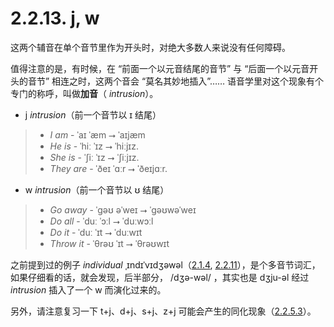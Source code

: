# 2.2.13. <span class="pho">j, w</span>

这两个辅音在单个音节里作为开头时，对绝大多数人来说没有任何障碍。

值得注意的是，有时候，在 “前面一个以元音结尾的音节” 与 “后面一个以元音开头的音节” 相连之时，这两个音会 “莫名其妙地插入”…… 语音学里对这个现象有个专门的称呼，叫做**加音**（ *intrusion*）。

* <span class="pho">j</span> *intrusion*（前一个音节以 <span class="pho">ɪ</span> 结尾）

> * *I am* - <span class="pho alt">ˈaɪ ˈæm</span> ⭢ <span class="pho alt">ˈaɪjæm</span>
> * *He is* - <span class="pho alt">ˈhiː ˈɪz</span> ⭢ <span class="pho alt">ˈhiːjɪz</span>.
> * *She is* - <span class="pho alt">ˈʃiː ˈɪz</span> ⭢ <span class="pho alt">ˈʃiːjɪz</span>.
> * *They are* - <span class="pho alt">ˈðeɪ ˈɑːr</span> ⭢ <span class="pho alt">ˈðeɪjɑːr</span>.

* <span class="pho">w</span> *intrusion*（前一个音节以 <span class="pho">ʊ</span> 结尾）

> * *Go away* - <span class="pho alt">ˈɡəʊ əˈweɪ</span> ⭢ <span class="pho alt">ˈɡəʊwəˈweɪ</span>
> * *Do all* - <span class="pho alt">ˈduː ˈɔːl</span> ⭢ <span class="pho alt">ˈduːwɔːl</span>
> * *Do it* - <span class="pho alt">ˈduː ˈɪt</span> ⭢ <span class="pho alt">ˈduːwɪt</span>
> * *Throw it* - <span class="pho alt">ˈθrəʊ ˈɪt</span> ⭢  <span class="pho alt">ˈθrəʊwɪt</span>

之前提到过的例子 *individual* <span class="pho alt">ˌɪndɪˈvɪdʒəwəl</span>（[2.1.4](07-ə), [2.2.11](23-l)），是个多音节词汇，如果仔细看的话，就会发现，后半部分， /<span class="pho">dʒə-wəl/</span> ，其实也是 <span class="pho alt">dʒju-əl</span> 经过 *intrusion* 插入了一个 <span class="pho">w</span> 而演化过来的。

另外，请注意复习一下 <span class="pho">t+j</span>、<span class="pho">d+j</span>、<span class="pho">s+j</span>、<span class="pho">z+j</span> 可能会产生的同化现象（[2.2.5.3](17-td#_2-2-5-3-同化)）。